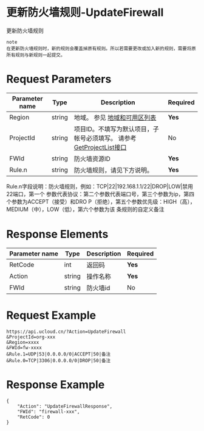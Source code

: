 # 更新防火墙规则-UpdateFirewall

更新防火墙规则

```
note
在更新防火墙规则时，新的规则会覆盖掉原有规则。所以若需要更改或加入新的规则，需要将原所有规则与新规则一起提交。
```

# Request Parameters
|Parameter name|Type|Description|Required|
|---|---|---|---|
|Region|string|地域。 参见 [地域和可用区列表](../summary/regionlist.html)|**Yes**|
|ProjectId|string|项目ID。不填写为默认项目，子帐号必须填写。 请参考[GetProjectList接口](../summary/get_project_list.html)|No|
|FWId|string|防火墙资源ID|**Yes**|
|Rule.n|string|防火墙规则，请见下方说明。|**Yes**|

Rule.n字段说明：防火墙规则，例如：TCP|22|192.168.1.1/22|DROP|LOW|禁用22端口，第一个
参数代表协议：第二个参数代表端口号，第三个参数为ip，第四个参数为ACCEPT（接受）和DRO
P（拒绝），第五个参数优先级：HIGH（高），MEDIUM（中），LOW（低），第六个参数为该
条规则的自定义备注

# Response Elements
|Parameter name|Type|Description|Required|
|---|---|---|---|
|RetCode|int|返回码|**Yes**|
|Action|string|操作名称|**Yes**|
|FWId|string|防火墙id|No|

# Request Example
```
https://api.ucloud.cn/?Action=UpdateFirewall
&ProjectId=org-xxx
&Region=xxxx
&FWId=fw-xxxx
&Rule.1=UDP|53|0.0.0.0/0|ACCEPT|50|备注
&Rule.0=TCP|3306|0.0.0.0/0|DROP|50|备注
```

# Response Example
```
{
    "Action": "UpdateFirewallResponse", 
    "FWId": "firewall-xxx", 
    "RetCode": 0
}
```

